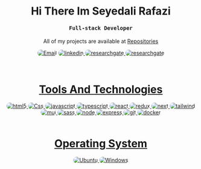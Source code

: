 <h1 align="center">
    Hi There Im Seyedali Rafazi
</h1>

<div align="center">
    <h4 align="center"><samp>Full-stack Developer</samp></h4>
</div>

<p align="center">
    All of my projects are available at <a href="https://github.com/seyedali-rafazi?tab=repositories" target="_blank">Repositories</a>
</p>

<p align="center">
    <a href="seyedalirafazi80@gmail.com"><img src="https://img.shields.io/badge/email-323540?style=for-the-badge&logo=gmail&logoColor=%2342f5d4&logoSize=auto" alt="Email" style="border-radius:15px"></a>
    <a href="https://www.linkedin.com/in/seyedali-rafazi/"><img src="https://img.shields.io/badge/linkedin-323540?style=for-the-badge&logo=linkedin&logoColor=%2342f5d4&logoSize=auto" style="border-radius:15px" alt="linkedin">
    <a href="https://www.researchgate.net/profile/Seyedali-Rafazi"><img src="https://img.shields.io/badge/researchgate-323540?style=for-the-badge&logo=researchgate&logoColor=%2342f5d4&logoSize=auto
    " style="border-radius:15px" alt="researchgate">
    <a href="https://www.kaggle.com/alirafazi"><img src="https://img.shields.io/badge/kaggle-323540?style=for-the-badge&logo=kaggle&logoColor=%2342f5d4&logoSize=auto" style="border-radius:15px" alt="researchgate">
</p>

<br/>

<h1 align="center">
    Tools And Technologies
</h1>

<div align="center">
    <img src="https://img.shields.io/badge/Html-323540?style=for-the-badge&logo=html5&logoColor=%2342f5d4&logoSize=auto" alt="html5" style="border-radius:15px"/>
     <img src="https://img.shields.io/badge/Css-323540?style=for-the-badge&logo=css3&logoColor=%2342f5d4&logoSize=auto" alt="Css" style="border-radius:15px"/>
    <img src="https://img.shields.io/badge/javascript-323540?style=for-the-badge&logo=css3&logoColor=%2342f5d4&logoSize=auto" alt="javascript" style="border-radius:15px"/>
    <img src="https://img.shields.io/badge/typescript-323540?style=for-the-badge&logo=typescript&logoColor=%2342f5d4&logoSize=auto" alt="typescript" style="border-radius:15px"/>
    <img src="https://img.shields.io/badge/react-323540?style=for-the-badge&logo=react&logoColor=%2342f5d4&logoSize=auto" alt="react" style="border-radius:15px"/>
    <img src="https://img.shields.io/badge/redux-323540?style=for-the-badge&logo=redux&logoColor=%2342f5d4&logoSize=auto" alt="redux" style="border-radius:15px"/>
    <img src="https://img.shields.io/badge/next-323540?style=for-the-badge&logo=nextdotjs&logoColor=%2342f5d4&logoSize=auto" alt="next" style="border-radius:15px"/>
    <img src="https://img.shields.io/badge/tailwind-323540?style=for-the-badge&logo=tailwindcss&logoColor=%2342f5d4&logoSize=auto" alt="tailwind" style="border-radius:15px"/>
    <img src="https://img.shields.io/badge/mui-323540?style=for-the-badge&logo=mui&logoColor=%2342f5d4&logoSize=auto" alt="mui" style="border-radius:15px"/>
    <img src="https://img.shields.io/badge/sass-323540?style=for-the-badge&logo=sass&logoColor=%2342f5d4&logoSize=auto" alt="sass" style="border-radius:15px"/>
    <img src="https://img.shields.io/badge/node-323540?style=for-the-badge&logo=nodedotjs&logoColor=%2342f5d4&logoSize=auto" alt="node" style="border-radius:15px"/>
    <img src="https://img.shields.io/badge/express-323540?style=for-the-badge&logo=express&logoColor=%2342f5d4&logoSize=auto" alt="express" style="border-radius:15px"/>
    <img src="https://img.shields.io/badge/git-323540?style=for-the-badge&logo=git&logoColor=%2342f5d4&logoSize=auto" alt="git" style="border-radius:15px"/>
    <img src="https://img.shields.io/badge/docker-323540?style=for-the-badge&logo=docker&logoColor=%2342f5d4&logoSize=auto" alt="docker" style="border-radius:15px"/>

</div>

<br/>

<h1 align="center">
    Operating System
</h1>

<p align="center">
  <img src="https://img.shields.io/badge/ubuntu-323540?style=for-the-badge&logo=ubuntu&logoColor=%2342f5d4&logoSize=auto" alt="Ubuntu"  style="border-radius:15px"/>
  <img src="https://img.shields.io/badge/windows-323540?style=for-the-badge&logo=windows10&logoColor=%2342f5d4&logoSize=auto" alt="Windows"  style="border-radius:15px"/>
</p>
